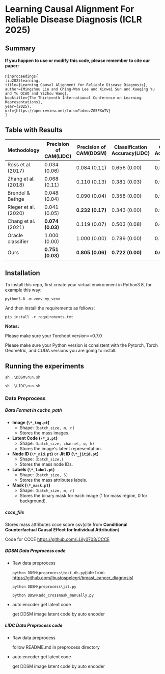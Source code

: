 # Learning Causal Alignment For Reliable Disease Diagnosis (ICLR 2025)

## Summary

#### If you happen to use or modify this code, please remember to cite our paper:

    @inproceedings{
    liu2025learning,
    title={Learning Causal Alignment for Reliable Disease Diagnosis},
    author={Mingzhou Liu and Ching-Wen Lee and Xinwei Sun and Xueqing Yu and Yu QIAO and Yizhou Wang},
    booktitle={The Thirteenth International Conference on Learning Representations},
    year={2025},
    url={https://openreview.net/forum?id=ozZG5FXuTV}
    }
## Table with Results 
| Methodology          | Precision of CAM(LIDC) | Precision of CAM(DDSM) | Classification Accuracy(LIDC) | Classification Accuracy(DDSM) |
| -------------------- | ---------------------- | ---------------------- | ----------------------------- | ----------------------------- |
| Ross et al. (2017)   | 0.034 (0.06)           | 0.084 (0.11)           | 0.656 (0.00)                  | 0.559 (0.05)                  |
| Zhang et al. (2018)  | 0.068 (0.11)           | 0.110 (0.13)           | 0.381 (0.03)                  | 0.581 (0.00)                  |
| Brendel & Bethge     | 0.048 (0.04)           | 0.090 (0.04)           | 0.358 (0.00)                  | 0.592 (0.00)                  |
| Rieger et al. (2020) | 0.041 (0.05)           | **0.232 (0.17)**       | 0.343 (0.00)                  | 0.586 (0.01)                  |
| Chang et al. (2021)  | **0.074 (0.03)**       | 0.119 (0.07)           | 0.503 (0.08)                  | 0.496 (0.08)                  |
| Oracle classifier    | 1.000 (0.00)           | 1.000 (0.00)           | 0.789 (0.00)                  | 0.726 (0.01)                  |
| Ours                 | **0.751 (0.03)**       | **0.805 (0.06)**       | **0.722 (0.00)**              | **0.656 (0.00)**              |


## Installation

To install this repo, first create your virtual environment in Python3.8, for example this way:

```
python3.8 -m venv my_venv
```

And then install the requirements as follows:

```
pip install -r requirements.txt
```

**Notes:**

Please make sure your Torchopt version==0.7.0 

Please make sure your Python version is consistent with the Pytorch, Torch Geometric, and CUDA versions you are going to install.

## Running the experiments

`sh .\DDSM\run.sh`

`sh .\LIDC\run.sh`

### Data Preprocess

##### Data Format in cache_path

- **Image (`\*_img.pt`)**
  - Shape: `(batch_size, m, n)`
  - Stores the mass images.
- **Latent Code (`\*_z.pt`)**
  - Shape: `(batch_size, channel, w, h)`
  - Stores the image's latent representation.
- **Node ID (`\*_nid.pt`)** or **Jit ID (`\*_jitid.pt`)**
  - Shape: `(batch_size,)`
  - Stores the mass node IDs.
- **Labels (`\*_label.pt`)**
  - Shape: `(batch_size, 6)`
  - Stores the mass attributes labels.
- **Mask (`\*_mask.pt`)**
  - Shape: `(batch_size, m, n)`
  - Stores the binary mask for each image (1 for mass region, 0 for background).

##### ccce_file

Stores mass attributes ccce score csv(cite from **Conditional Counterfactual Causal Effect for Individual Attribution**) 

Code for CCCE https://github.com/LLily0703/CCCE

##### DDSM Data Preprocess code

- Raw data preprocess

  `python DDSM\preprocess\test_db.py`(cite from https://github.com/jbustospelegri/breast_cancer_diagnosis)

  `python DDSM\preprocess\jit.py`

  `python DDSM\add_crossmask_manually.py`

- auto encoder get latent code

  get DDSM image latent code by auto encoder

##### LIDC Data Preprocess code

- Raw data preprocess

  follow README.md in preprocess directory

- auto encoder get latent code

  get DDSM image latent code by auto encoder

